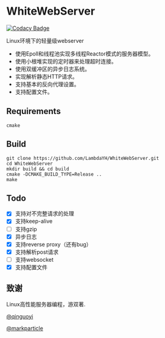 # WhiteWebServer

[![Codacy Badge](https://app.codacy.com/project/badge/Grade/ca0cb125089f4dc29e02df1223c76499)](https://www.codacy.com/gh/LambdaYH/WhiteWebServer/dashboard?utm_source=github.com&amp;utm_medium=referral&amp;utm_content=LambdaYH/WhiteWebServer&amp;utm_campaign=Badge_Grade)

Linux环境下的轻量级webserver

-   使用Epoll和线程池实现多线程Reactor模式的服务器模型。
-   使用小根堆实现的定时器来处理超时连接。
-   使用双缓冲区的异步日志系统。
-   实现解析静态HTTP请求。
-   支持基本的反向代理设置。
-   支持配置文件。

## Requirements

    cmake

## Build

    git clone https://github.com/LambdaYH/WhiteWebServer.git
    cd WhiteWebServer
    mkdir build && cd build
    cmake -DCMAKE_BUILD_TYPE=Release ..
    make

## Todo

-   [x] 支持对不完整请求的处理
-   [x] 支持keep-alive
-   [ ] 支持gzip
-   [x] 异步日志
-   [x] 支持reverse proxy（还有bug）
-   [x] 支持解析post请求
-   [ ] 支持websocket
-   [x] 支持配置文件

## 致谢

Linux高性能服务器编程，游双著.

[@qinguoyi](https://github.com/qinguoyi/TinyWebServer)

[@markparticle](https://github.com/markparticle/WebServer)
